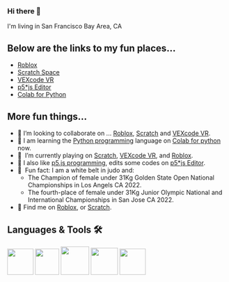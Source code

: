 ### Hi there 👋

<!--
**ShuhanGeng/shuhangeng** is a ✨ _special_ ✨ repository because its `README.md` (this file) appears on your GitHub profile.

Here are some ideas to get you started:

- 🔭 I’m currently working on ...
- 🌱 I’m currently learning ...
- 👯 I’m looking to collaborate on ...
- 🤔 I’m looking for help with ...
- 💬 Ask me about ...
- 📫 How to reach me: ...
- 😄 Pronouns: ...
- ⚡ Fun fact: ...
-->
 
I'm living in San Francisco Bay Area, CA

## Below are the links to my fun places...
-   [Roblox](https://www.roblox.com/users/3002961676/profile)
-   [Scratch Space](https://scratch.mit.edu/users/shaepa)
-   [VEXcode VR](https://github.com/ShuhanCode/LavnerEducation/)
-   [p5*js Editor](https://editor.p5js.org/shuhangeng/sketches)
-   [Colab for Python](https://colab.research.google.com)

## More fun things...

- 👯    I’m looking to collaborate on ... [Roblox](https://www.roblox.com/users/3002961676/profile), [Scratch](https://scratch.mit.edu/users/shaepa/) and [VEXcode VR](https://github.com/ShuhanCode/LavnerEducation/).
- 🌱    I am learning the [Python programming](https://github.com/ShuhanCode/lavner-python) language on [Colab for python](https://colab.research.google.com) now.  
- 🤟    I’m currently playing on [Scratch](https://scratch.mit.edu/users/shaepa/), [VEXcode VR](https://github.com/ShuhanCode/LavnerEducation/), and [Roblox](https://www.roblox.com/users/3002961676/profile).
- 🔭    I also like [p5.js programming](./P5-program.md), edits some codes on [p5*js Editor](https://editor.p5js.org/shuhangeng/sketches/).
- 🥇    Fun fact: I am a white belt in judo and: 
    -   The Champion of female under 31Kg Golden State Open National Championships in Los Angels CA 2022.
    -   The fourth-place of female under 31Kg Junior Olympic National and International Championships in San Jose CA 2022.
- 📧    Find me on [Roblox](https://www.roblox.com/users/3002961676/profile), or [Scratch](https://scratch.mit.edu/users/shaepa/). 
 
## Languages & Tools 🛠

<a href="https://scratch.mit.edu/users/shaepa/" target="_blank"><img src="https://user-images.githubusercontent.com/107777649/176965559-e384f769-5f88-4837-bf60-08a5a9f97942.png" height="60"/></a>
<a href="https://vr.vex.com/" target="_blank"><img src="https://user-images.githubusercontent.com/107777649/176966861-cbd558e5-0910-4cb9-a45d-d6c613a73ea7.png" width="55" height="60"/></a>
<a href="https://github.com/ShuhanCode/art-javascript" target="_blank"><img src="https://user-images.githubusercontent.com/7886233/162657213-0c44307c-d4df-4220-9d3c-46e00380c451.png" height="65"/></a>
<a href="https://github.com/p5-designer/p5js-starter" target="_blank"><img src="https://user-images.githubusercontent.com/7886233/167035355-465121f2-e6f9-4452-9661-3e528c5fae7f.png" height="62"/></a>
<a href="https://github.com/ShuhanCode/game-python" target="_blank"><img src="https://user-images.githubusercontent.com/7886233/177693012-e2558a04-2e0d-46d9-a7c6-85922b8d1394.png" height="60"/></a>


















































































